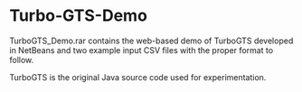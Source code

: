 # Turbo-GTS-Demo

TurboGTS_Demo.rar contains the web-based demo of TurboGTS developed in NetBeans and two example input CSV files with the proper format to follow. 

TurboGTS is the original Java source code used for experimentation. 
